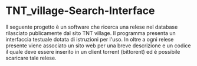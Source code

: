 # TNT_village-Search-Interface
Il seguente progetto è un software che ricerca una relese nel database rilasciato publicamente dal sito TNT village. Il programma presenta un interfaccia testuale dotata di istruzioni per l'uso. In oltre a ogni relese presente viene associato un sito web per una breve descrizione e un codice il quale deve essere inserito in un client torrent (bittorent) ed è possibile scaricare tale relese.  
